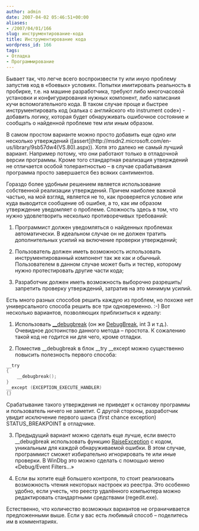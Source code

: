 ```yaml
---
author: admin
date: 2007-04-02 05:46:51+00:00
aliases:
- /2007/04/01/166
slug: инструментирование-кода
title: Инструментирование кода
wordpress_id: 166
tags:
- Отладка
- Программирование
---
```


Бывает так, что легче всего воспроизвести ту или иную проблему запустив код в «боевых» условиях. Попытки имитировать реальность в пробирке, т.е. на машине разработчика, требуют либо многочасовой установки и конфигурирования нужных компонент, либо написания кучи вспомогательного кода. В таком случае проще и быстрее инструментировать код (калька с английского «to instrument code») - добавить логику, которая будет обнаруживать ошибочное состояние и сообщать о найденной проблеме тем или иным образом.

<!--more-->В самом простом варианте можно просто добавить еще одно или несколько утверждений ([assert](http://msdn2.microsoft.com/en-us/library/9sb57dw4(VS.80).aspx)). Хотя это далеко не самый лучший вариант. Например потому, что они работают только в отладочной версии программы. Кроме того стандартная реализация утверждений не отличается особой толерантностью – в случае срабатывания программа просто завершается без всяких сантиментов. 

Гораздо более удобным решением является использование собственной реализации утверждений. Причем наиболее важной частью, на мой взгляд, является не то, как проверяется условие или куда выводится сообщение об ошибке, а то, как им образом утверждение уведомляет о проблеме. Сложность здесь в том, что нужно удовлетворить несколько противоречивых требований:

  1. Программист должен уведомляться о найденных проблемах автоматически. В идеальном случае он не должен тратить дополнительных усилий на включение проверки утверждений;

  2. Пользователь должен иметь возможность использовать инструментированный компонент так же как и обычный. Пользователем в данном случае может быть и тестер, которому нужно протестировать другие части кода;

  3. Разработчик должен иметь возможность выборочно разрешить/запретить проверку утверждений, затратив на это минимум усилий.

Есть много разных способов решить каждую из проблем, но похоже нет универсального способа решить все три одновременно. :-) Вот несколько вариантов, позволяющих приблизиться к идеалу:

  1. Использовать [__debugbreak](http://msdn2.microsoft.com/en-us/library/f408b4et(VS.80).aspx) (он же [DebugBreak](http://msdn2.microsoft.com/en-us/library/ms679297.aspx), int 3 и т.д.). Очевидное достоинство данного метода – простота. К сожалению такой код не годится ни для чего, кроме отладки.

  2. Поместив __debugbreak в блок __try __except можно существенно повысить полезность первого способа:

```cpp
__try
{
    __debugbreak();
}
__except (EXCEPTION_EXECUTE_HANDLER)
{}
```

Срабатывание такого утверждения не приведет к останову программы и пользователь ничего не заметит. С другой стороны, разработчик увидит исключение первого шанса (first chance exception) STATUS_BREAKPOINT в отладчике.

  3. Предыдущий вариант можно сделать еще лучше, если вместо __debugbreak использовать функцию [RaiseException](http://msdn2.microsoft.com/en-us/library/aa909203.aspx) с кодом, уникальным для каждой обнаруживаемой ошибки. В этом случае, программист сможет избирательно игнорировать те или иные проверки. В WinDbg это можно сделать с помощью меню «Debug/Event Filters...»

  4. Если вы хотите ещё большего контроля, то стоит реализовать возможность чтения некоторых настроек из реестра. Это особенно удобно, если учесть, что реестр удалённого компьютера можно редактировать стандартными средствами (regedit.exe).

Естественно, что количество возможных вариантов не ограничивается предложенными выше. Если у вас есть любимый способ – поделитесь им в комментариях.
